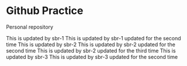 # Github Practice

Personal repository

This is updated by sbr-1
This is updated by sbr-1 updated for the second time
This is updated by sbr-2
This is updated by sbr-2 updated for the second time
This is updated by sbr-2 updated for the third time
This is updated by sbr-3
This is updated by sbr-3 updated for the second time

